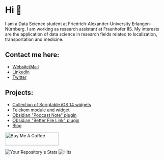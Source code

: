 # Hi 👋
I am a Data Science student at Friedrich-Alexander-University Erlangen-Nürnberg. I am working as research assistant at Fraunhofer IIS. My interests are the application of data science in research fields related to localization, transportation and medicine.

## Contact me here:
- <a href="https://www.marc-julian.de">Website/Mail</a>
- <a href="https://www.linkedin.com/in/marcjulian/">LinkedIn</a>
- <a href="https://www.twitter.com/marcjulian_DS">Twitter</a>

## Projects:
- <a href="https://github.com/marcjulianschwarz/scriptable-widgets">Collection of Scriptable iOS 14 widgets</a>
- <a href="https://github.com/marcjulianschwarz/telekom-data-usage-widget">Telekom module and widget</a>
- <a href="https://github.com/marcjulianschwarz/obsidian-podcast-note">Obsidian "Podcast Note" plugin</a>
- <a href="https://github.com/marcjulianschwarz/obsidian-file-link">Obsidian "Better File Link" plugin</a>
- <a href="https://www.marc-julian.de">Blog</a>

<a href="https://www.buymeacoffee.com/marcjulian" target="_blank"><img src="https://www.buymeacoffee.com/assets/img/custom_images/orange_img.png" alt="Buy Me A Coffee" style="height: 41px !important;width: 174px !important;box-shadow: 0px 3px 2px 0px rgba(190, 190, 190, 0.5) !important;-webkit-box-shadow: 0px 3px 2px 0px rgba(190, 190, 190, 0.5) !important;" ></a>

![Your Repository's Stats](https://github-readme-stats.vercel.app/api?username=marcjulianschwarz&show_icons=true)
![Hits](https://hitcounter.pythonanywhere.com/count/tag.svg?url=https://github.com/marcjulianschwarz/telekom-data-usage-widget)
